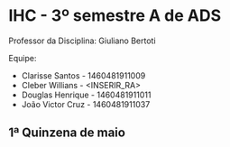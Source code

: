 # IHC - 3º semestre A de ADS

Professor da Disciplina: Giuliano Bertoti 


Equipe:
 - Clarisse Santos - 1460481911009
 - Cleber Willians - <INSERIR_RA>
 - Douglas Henrique - 1460481911011
 - João Victor Cruz - 1460481911037

 
## 1ª Quinzena de maio

